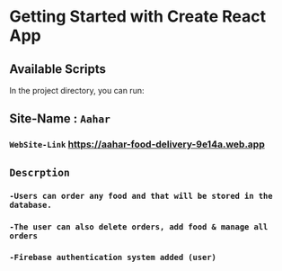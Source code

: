 # Getting Started with Create React App

## Available Scripts

In the project directory, you can run:


## Site-Name : `Aahar`

### `WebSite-Link` https://aahar-food-delivery-9e14a.web.app


## `Descrption`
### `-Users can order any food and that will be stored in the database.`
### `-The user can also delete orders, add food & manage all orders`
### `-Firebase authentication system added (user)`

